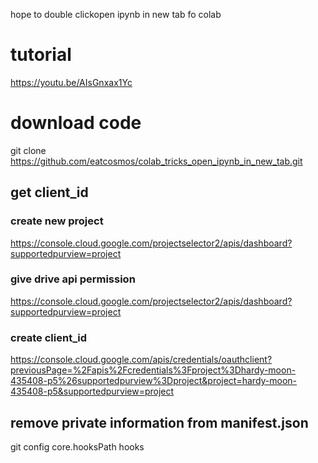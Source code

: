 hope to double clickopen ipynb in new tab fo colab

# tutorial
https://youtu.be/AIsGnxax1Yc

# download code
git clone https://github.com/eatcosmos/colab_tricks_open_ipynb_in_new_tab.git

## get client_id
### create new project
https://console.cloud.google.com/projectselector2/apis/dashboard?supportedpurview=project
### give drive api permission
https://console.cloud.google.com/projectselector2/apis/dashboard?supportedpurview=project
### create client_id
https://console.cloud.google.com/apis/credentials/oauthclient?previousPage=%2Fapis%2Fcredentials%3Fproject%3Dhardy-moon-435408-p5%26supportedpurview%3Dproject&project=hardy-moon-435408-p5&supportedpurview=project

## remove private information from manifest.json
git config core.hooksPath hooks

#


